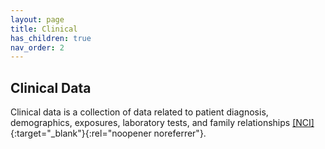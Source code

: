 ```yaml
---
layout: page
title: Clinical
has_children: true
nav_order: 2
---
```


## Clinical Data 

Clinical data is a collection of data related to patient diagnosis, demographics, exposures, laboratory tests, and family relationships [[NCI]](https://docs.gdc.cancer.gov/Encyclopedia/pages/Clinical_Data/#:~:text=Clinical%20data%20is%20a%20collection,laboratory%20tests%2C%20and%20family%20relationships.){:target="_blank"}{:rel="noopener noreferrer"}.




